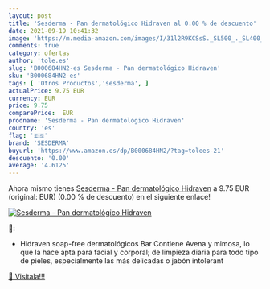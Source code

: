 ```yaml
---
layout: post
title: 'Sesderma - Pan dermatológico Hidraven al 0.00 % de descuento'
date: 2021-09-19 10:41:32
image: 'https://m.media-amazon.com/images/I/31l2R9KCSsS._SL500_._SL400_.jpg'
comments: true
category: ofertas
author: 'tole.es'
slug: 'B000684HN2-es Sesderma - Pan dermatológico Hidraven'
sku: 'B000684HN2-es'
tags: [ 'Otros Productos','sesderma', ]
actualPrice: 9.75 EUR
currency: EUR
price: 9.75
comparePrice:  EUR
prodname: 'Sesderma - Pan dermatológico Hidraven'
country: 'es'
flag: '🇪🇸'
brand: 'SESDERMA'
buyurl: 'https://www.amazon.es/dp/B000684HN2/?tag=tolees-21'
descuento: '0.00'
average: '4.6125'
---
```


Ahora mismo tienes [Sesderma - Pan dermatológico Hidraven](https://www.amazon.es/dp/B000684HN2/?tag=tolees-21) a 9.75 EUR (original:  EUR) (0.00 %  de descuento) en el siguiente enlace!

[![Sesderma - Pan dermatológico Hidraven](https://m.media-amazon.com/images/I/31l2R9KCSsS._SL500_._SL400_.jpg)](https://www.amazon.es/dp/B000684HN2/?tag=tolees-21)

🔎:

- Hidraven soap-free dermatológicos Bar Contiene Avena y mimosa, lo que la hace apta para facial y corporal; de limpieza diaria para todo tipo de pieles, especialmente las más delicadas o jabón intolerant

[🛒 Visítala!!!](https://www.amazon.es/dp/B000684HN2/?tag=tolees-21)

